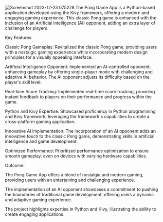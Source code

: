 ![Screenshot 2023-12-23 075228](https://github.com/Abde-T/Pong/assets/122224463/e6704b0d-9870-4f84-babd-bf8ffde85fef)
The Pong Game App is a Python-based application developed using the Kivy framework, offering a modern and engaging gaming experience. This classic Pong game is enhanced with the inclusion of an Artificial Intelligence (AI) opponent, adding an extra layer of challenge for players.

Key Features:

Classic Pong Gameplay: Revitalized the classic Pong game, providing users with a nostalgic gaming experience while incorporating modern design principles for a visually appealing interface.

Artificial Intelligence Opponent: Implemented an AI-controlled opponent, enhancing gameplay by offering single-player mode with challenging and adaptive AI behavior. The AI opponent adjusts its difficulty based on the player's skill level.

Real-time Score Tracking: Implemented real-time score tracking, providing instant feedback to players on their performance and progress within the game.

Python and Kivy Expertise: Showcased proficiency in Python programming and Kivy framework, leveraging the framework's capabilities to create a cross-platform gaming application.

Innovative AI Implementation: The incorporation of an AI opponent adds an innovative touch to the classic Pong game, demonstrating skills in artificial intelligence and game development.

Optimized Performance: Prioritized performance optimization to ensure smooth gameplay, even on devices with varying hardware capabilities.

Outcome:

The Pong Game App offers a blend of nostalgia and modern gaming, providing users with an entertaining and challenging experience.

The implementation of an AI opponent showcases a commitment to pushing the boundaries of traditional game development, offering users a dynamic and adaptive gaming experience.

The project highlights expertise in Python and Kivy, illustrating the ability to create engaging applications.

